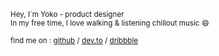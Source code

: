 
<sub>Hey, I`m Yoko - product designer\
In my free time, I love walking & listening chillout music :smile:</sub> 

<sub>find me on : [github](https://github.com/luxelego) / [dev.to](https://dev.to/luxelego) / [dribbble](https://dribbble.com/luxelego)</sub> 
